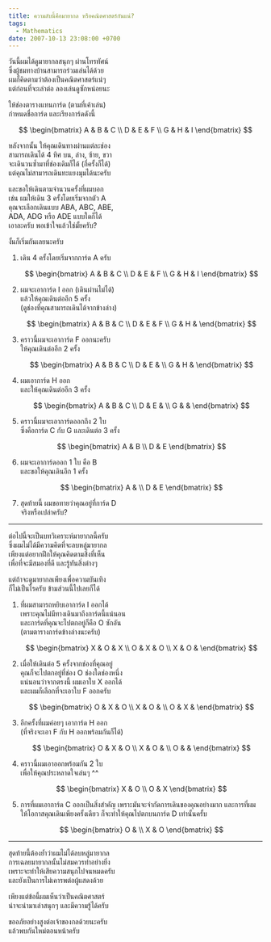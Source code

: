 ```yaml
---
title: ความลับนี้คือมายากล หรือคณิตศาสตร์กันแน่?
tags:
  - Mathematics
date: 2007-10-13 23:08:00 +0700
---
```


วันนี้ผมได้ดูมายากลสนุกๆ ผ่านโทรทัศน์  
ซึ่งผู้ชมทางบ้านสามารถร่วมเล่นได้ด้วย  
ผมก็คิดตามว่าต้องเป็นคณิตศาสตร์แน่ๆ  
แต่ก่อนที่จะเล่าต่อ ลองเล่นดูซักหน่อยนะ

ให้ช่องตารางแทนการ์ด (ตามที่เค้าเล่น)  
กำหนดชื่อการ์ด และเรียงการ์ดดังนี้

$$ \begin{bmatrix}
A & B & C \\
D & E & F \\
G & H & I
\end{bmatrix} $$

หลังจากนั้น ให้คุณเดินทางผ่านแต่ละช่อง  
สามารถเดินได้ 4 ทิศ บน, ล่าง, ซ้าย, ขวา  
จะเดินวนซ้ำมาที่ช่องเดิมก็ได้ (กี่ครั้งก็ได้)  
แต่คุณไม่สามารถเดินทะแยงมุมได้นะครับ

และขอให้เดินตามจำนวนครั้งที่ผมบอก  
เช่น ผมให้เดิน 3 ครั้งโดยเริ่มจากตัว A  
คุณจะเลือกเดินแบบ ABA, ABC, ABE,  
ADA, ADG หรือ ADE แบบใดก็ได้  
เอาละครับ พอเข้าใจแล้วใช่มั้ยครับ?

งั้นก็เริ่มกันเลยนะครับ

1. เดิน 4 ครั้งโดยเริ่มจากการ์ด A ครับ

   $$ \begin{bmatrix}
   A & B & C \\
   D & E & F \\
   G & H & I
   \end{bmatrix} $$


2. ผมจะเอาการ์ด I ออก (เดินผ่านไม่ได้)  
   แล้วให้คุณเดินต่ออีก 5 ครั้ง  
   (ดูช่องที่คุณสามารถเดินได้จากข้างล่าง)

   $$ \begin{bmatrix}
   A & B & C \\
   D & E & F \\
   G & H &
   \end{bmatrix} $$


3. คราวนี้ผมจะเอาการ์ด F ออกนะครับ  
   ให้คุณเดินต่ออีก 2 ครั้ง

   $$ \begin{bmatrix}
   A & B & C \\
   D & E &   \\
   G & H &
   \end{bmatrix} $$


4. ผมเอาการ์ด H ออก  
   และให้คุณเดินต่ออีก 3 ครั้ง

   $$ \begin{bmatrix}
   A & B & C \\
   D & E &   \\
   G &   &
   \end{bmatrix} $$


5. คราวนี้ผมจะเอาการ์ดออกถึง 2 ใบ  
   ซึ่งคือการ์ด C กับ G และเดินต่อ 3 ครั้ง

   $$ \begin{bmatrix}
   A & B \\
   D & E
   \end{bmatrix} $$


6. ผมจะเอาการ์ดออก 1 ใบ คือ B  
   และขอให้คุณเดินอีก 1 ครั้ง

   $$ \begin{bmatrix}
   A &   \\
   D & E
   \end{bmatrix} $$


7. สุดท้ายนี้ ผมขอทายว่าคุณอยู่ที่การ์ด D  
   จริงหรือเปล่าครับ?

---

ต่อไปนี้จะเป็นบทวิเคราะห์มายากลนี้ครับ  
ซึ่งผมไม่ได้มีความคิดที่จะลบหลู่มายากล  
เพียงแต่อยากฝึกให้คุณคิดตามสิ่งที่เห็น  
เพื่อที่จะมีสมองที่ดี และรู้ทันสิ่งต่างๆ

แต่ถ้าจะดูมายากลเพียงเพื่อความบันเทิง  
ก็ไม่เป็นไรครับ ข้ามส่วนนี้ไปเลยก็ได้

1. ที่ผมสามารถหยิบเอาการ์ด I ออกได้  
   เพราะคุณไม่มีทางเดินมาถึงการ์ดนี้แน่นอน  
   และการ์ดที่คุณจะไปตกอยู่ก็คือ O ซักอัน  
   (ตามตารางการ์ดข้างล่างนะครับ)

   $$ \begin{bmatrix}
   X & O & X \\
   O & X & O \\
   X & O &
   \end{bmatrix} $$


2. เมื่อให้เดินต่อ 5 ครั้งจากช่องที่คุณอยู่  
   คุณก็จะไปตกอยู่ที่ช่อง O ช่องใดช่องหนึ่ง  
   แน่นอนว่าจากตรงนี้ ผมเอาใบ X ออกได้  
   และผมก็เลือกที่จะเอาใบ F ออกครับ

   $$ \begin{bmatrix}
   O & X & O \\
   X & O &   \\
   O & X &
   \end{bmatrix} $$


3. อีกครั้งที่ผมค่อยๆ เอาการ์ด H ออก  
   (ที่จริงจะเอา F กับ H ออกพร้อมกันก็ได้)

   $$ \begin{bmatrix}
   O & X & O \\
   X & O &   \\
   O &   &
   \end{bmatrix} $$


4. คราวนี้ผมเอาออกพร้อมกัน 2 ใบ  
   เพื่อให้คุณประหลาดใจเล่นๆ ^^

   $$ \begin{bmatrix}
   X & O \\
   O & X
   \end{bmatrix} $$


5. การที่ผมเอาการ์ด C ออกเป็นสิ่งสำคัญ
   เพราะมันจะจำกัดการเดินของคุณอย่างมาก
   และการที่ผมให้โอกาสคุณเดินเพียงครั้งเดียว
   ก็จะทำให้คุณไปตกบนการ์ด D เท่านั้นครั้บ

   $$ \begin{bmatrix}
   O &   \\
   X & O
   \end{bmatrix} $$

---

สุดท้ายนี้ต้องย้ำว่าผมไม่ได้ลบหลู่มายากล  
การเฉลยมายากลนั้นไม่สมควรทำอย่างยิ่ง  
เพราะจะทำให้เสียความสนุกไปจนหมดครับ  
และยังเป็นการไม่เคารพต่อผู้แสดงด้วย

เพียงแต่ข้อนี้ผมเห็นว่าเป็นคณิตศาสตร์  
น่าจะนำมาเล่าสนุกๆ และมีความรู้ได้ครับ

ขออภัยอย่างสูงต่อเจ้าของกลด้วยนะครับ  
แล้วพบกันใหม่ตอนหน้าครับ
